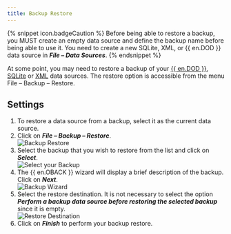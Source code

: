 ```yaml
---
title: Backup Restore
---
```

{% snippet icon.badgeCaution %} 
Before being able to restore a backup, you MUST create an empty data source and define the backup name before being able to use it. You need to create a new SQLite, XML, or {{ en.DOD }} data source in ***File – Data Sources***. 
{% endsnippet %}
 
At some point, you may need to restore a backup of your [{{ en.DOD }}](/rdm/windows/data-sources/data-sources-types/online-drive/), [SQLite](/rdm/windows/data-sources/data-sources-types/sqlite/) or [XML](/rdm/windows/data-sources/data-sources-types/xml/) data sources. The restore option is accessible from the menu File – Backup – Restore. 

## Settings 

1. To restore a data source from a backup, select it as the current data source. 
1. Click on ***File – Backup – Restore***.  
![Backup Restore](https://webdevolutions.azureedge.net/docs/en/rdm/windows/clip10731.png) 
1. Select the backup that you wish to restore from the list and click on ***Select***.  
![Select your Backup](https://webdevolutions.azureedge.net/docs/en/rdm/windows/clip10732.png) 
1. The {{ en.OBACK }} wizard will display a brief description of the backup. Click on ***Next***.  
![Backup Wizard](https://webdevolutions.azureedge.net/docs/en/rdm/windows/clip10733.png) 
1. Select the restore destination. It is not necessary to select the option ***Perform a backup data source before restoring the selected backup*** since it is empty.  
![Restore Destination](https://webdevolutions.azureedge.net/docs/en/rdm/windows/clip10734.png) 
1. Click on ***Finish*** to perform your backup restore. 

